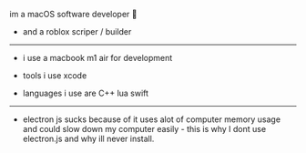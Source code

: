 im a macOS software developer 👋
- and a roblox scriper / builder 
-----------------------------------

- i use a macbook m1 air for development

- tools i use xcode 

- languages i use are C++ lua swift

---------------------------------------------------------------

- electron js sucks because of it uses alot of computer memory usage
and could slow down my computer easily - this is why I dont use electron.js
and why ill never install.



